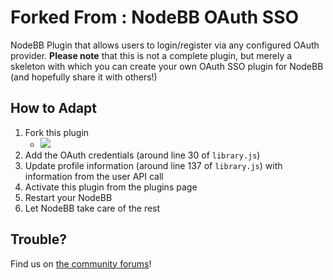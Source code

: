 # Forked From : NodeBB OAuth SSO

NodeBB Plugin that allows users to login/register via any configured OAuth provider. **Please note** that this is not a complete plugin, but merely a skeleton with which you can create your own OAuth SSO plugin for NodeBB (and hopefully share it with others!)

## How to Adapt

1. Fork this plugin
    * ![](http://i.imgur.com/APWHJsa.png)
1. Add the OAuth credentials (around line 30 of `library.js`)
1. Update profile information (around line 137 of `library.js`) with information from the user API call
1. Activate this plugin from the plugins page
1. Restart your NodeBB
1. Let NodeBB take care of the rest

## Trouble?

Find us on [the community forums](http://community.nodebb.org)!
